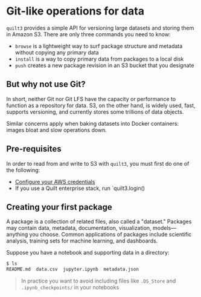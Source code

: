 # Git-like operations for data

`quilt3` provides a simple API for versioning large datasets and storing
them in Amazon S3. There are only three commands you need to know:
* `browse` is a lightweight way to surf package structure and metadata without copying any primary data
* `install` is a way to copy primary data from packages to a local disk
* `push` creates a new package revision in an S3 bucket that you designate

## But why not use Git?
In short, neither Git nor Git LFS have the capacity or performance to function
as a repository for data. S3, on the other hand, is widely used, fast, supports
versioning, and currently stores some trillions of data objects.

Similar concerns apply when baking datasets into Docker containers: images bloat
and slow operations down.

## Pre-requisites
In order to read from and write to S3 with `quilt3`, you must first do one of
the following:

* [Configure your AWS credentials](https://docs.aws.amazon.com/cli/latest/userguide/cli-configure-files.html)
* If you use a Quilt enterprise stack, run `quilt3.login()

## Creating your first package

A package is a collection of related files, also called a "dataset." Packages
may contain data, metadata, documentation, visualization, models—anything you choose.
Common applications of packages include scientific analysis, training sets for 
machine learning, and dashboards.

Suppose you have a notebook and supporting data in a directory:
```bash
$ ls
README.md  data.csv  jupyter.ipynb  metadata.json
```

> In practice you want to avoid including files like `.DS_Store` and
> `.ipynb_checkpoints/` in your notebooks

